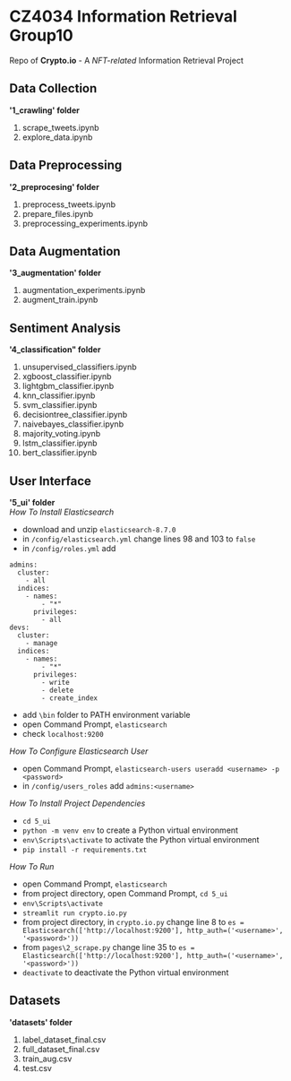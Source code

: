 # CZ4034 Information Retrieval Group10
Repo of **Crypto.io** - A *NFT-related* Information Retrieval Project  

## Data Collection
**'1_crawling' folder**
1. scrape_tweets.ipynb
2. explore_data.ipynb  

## Data Preprocessing
**'2_preprocesing' folder**
1. preprocess_tweets.ipynb
2. prepare_files.ipynb
3. preprocessing_experiments.ipynb  

## Data Augmentation
**'3_augmentation' folder**
1. augmentation_experiments.ipynb
2. augment_train.ipynb  

## Sentiment Analysis
**'4_classification" folder**
1. unsupervised_classifiers.ipynb
2. xgboost_classifier.ipynb
3. lightgbm_classifier.ipynb
4. knn_classifier.ipynb
5. svm_classifier.ipynb
6. decisiontree_classifier.ipynb
7. naivebayes_classifier.ipynb
8. majority_voting.ipynb
9. lstm_classifier.ipynb
10. bert_classifier.ipynb  

## User Interface
**'5_ui' folder**  
*How To Install Elasticsearch*
* download and unzip `elasticsearch-8.7.0`
* in `/config/elasticsearch.yml` change lines 98 and 103 to `false`
* in `/config/roles.yml` add  
```
admins:
  cluster:
    - all
  indices:
    - names:
        - "*"
      privileges:
        - all
devs:
  cluster:
    - manage
  indices:
    - names:
        - "*"
      privileges:
        - write
        - delete
        - create_index
```
* add `\bin` folder to PATH environment variable
* open Command Prompt, `elasticsearch`
* check `localhost:9200`  

*How To Configure Elasticsearch User*
* open Command Prompt, `elasticsearch-users useradd <username> -p <password>`
* in `/config/users_roles` add `admins:<username>`  

*How To Install Project Dependencies*
* `cd 5_ui`
* `python -m venv env` to create a Python virtual environment
* `env\Scripts\activate` to activate the Python virtual environment
* `pip install -r requirements.txt` 

*How To Run*
* open Command Prompt, `elasticsearch`
* from project directory, open Command Prompt, `cd 5_ui`
* `env\Scripts\activate`
* `streamlit run crypto.io.py`
* from project directory, in `crypto.io.py` change line 8 to `es = Elasticsearch(['http://localhost:9200'], http_auth=('<username>', '<password>'))`
* from `pages\2_scrape.py` change line 35 to `es = Elasticsearch(['http://localhost:9200'], http_auth=('<username>', '<password>'))`
* `deactivate` to deactivate the Python virtual environment  

## Datasets
**'datasets' folder**
1. label_dataset_final.csv
2. full_dataset_final.csv
3. train_aug.csv
4. test.csv